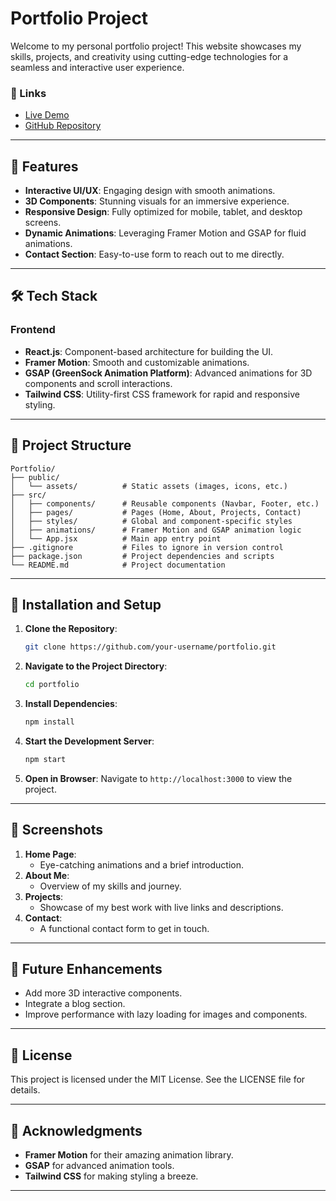 # Portfolio Project

Welcome to my personal portfolio project! This website showcases my skills, projects, and creativity using cutting-edge technologies for a seamless and interactive user experience.

### 🔗 Links
- [Live Demo](https://my-portfolio-2025-phi.vercel.app/)
- [GitHub Repository](https://github.com/omk-coder/PortFolio-Personal/)
---

## 🚀 Features
- **Interactive UI/UX**: Engaging design with smooth animations.
- **3D Components**: Stunning visuals for an immersive experience.
- **Responsive Design**: Fully optimized for mobile, tablet, and desktop screens.
- **Dynamic Animations**: Leveraging Framer Motion and GSAP for fluid animations.
- **Contact Section**: Easy-to-use form to reach out to me directly.

---

## 🛠️ Tech Stack

### Frontend
- **React.js**: Component-based architecture for building the UI.
- **Framer Motion**: Smooth and customizable animations.
- **GSAP (GreenSock Animation Platform)**: Advanced animations for 3D components and scroll interactions.
- **Tailwind CSS**: Utility-first CSS framework for rapid and responsive styling.

---

## 📂 Project Structure

```
Portfolio/
├── public/
│   └── assets/          # Static assets (images, icons, etc.)
├── src/
│   ├── components/      # Reusable components (Navbar, Footer, etc.)
│   ├── pages/           # Pages (Home, About, Projects, Contact)
│   ├── styles/          # Global and component-specific styles
│   ├── animations/      # Framer Motion and GSAP animation logic
│   └── App.jsx          # Main app entry point
├── .gitignore           # Files to ignore in version control
├── package.json         # Project dependencies and scripts
└── README.md            # Project documentation
```

---

## 🔧 Installation and Setup

1. **Clone the Repository**:
   ```bash
   git clone https://github.com/your-username/portfolio.git
   ```

2. **Navigate to the Project Directory**:
   ```bash
   cd portfolio
   ```

3. **Install Dependencies**:
   ```bash
   npm install
   ```

4. **Start the Development Server**:
   ```bash
   npm start
   ```

5. **Open in Browser**:
   Navigate to `http://localhost:3000` to view the project.

---

## 📸 Screenshots

1. **Home Page**:
   - Eye-catching animations and a brief introduction.
2. **About Me**:
   - Overview of my skills and journey.
3. **Projects**:
   - Showcase of my best work with live links and descriptions.
4. **Contact**:
   - A functional contact form to get in touch.

---

## 🌟 Future Enhancements
- Add more 3D interactive components.
- Integrate a blog section.
- Improve performance with lazy loading for images and components.

---

## 📄 License

This project is licensed under the MIT License. See the LICENSE file for details.

---

## 🙌 Acknowledgments
- **Framer Motion** for their amazing animation library.
- **GSAP** for advanced animation tools.
- **Tailwind CSS** for making styling a breeze.

---




